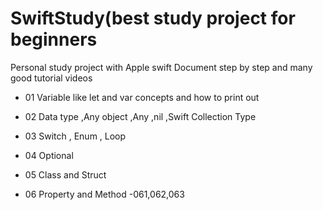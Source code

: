# SwiftStudy(best study project for beginners
Personal study project with Apple swift Document step by step and many good tutorial videos 

- 01 Variable like let and var concepts and how to print out 

- 02 Data type ,Any object ,Any ,nil ,Swift Collection Type

- 03 Switch , Enum , Loop

- 04 Optional

- 05 Class and Struct 

- 06 Property and Method
    -061,062,063
    
